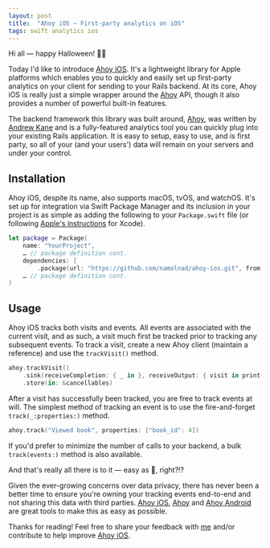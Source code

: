 ```yaml
---
layout: post
title:  "Ahoy iOS — First-party analytics on iOS"
tags: swift analytics ios
---
```


Hi all — happy Halloween! 🎃👻

Today I'd like to introduce [Ahoy iOS][ahoy-ios]. It's a lightweight library for Apple platforms which enables you to quickly and easily set up first-party analytics on your client for sending to your Rails backend. At its core, Ahoy iOS is really just a simple wrapper around the [Ahoy][ahoy] API, though it also provides a number of powerful built-in features.

The backend framework this library was built around, [Ahoy][ahoy], was written by [Andrew Kane][ankane] and is a fully-featured analytics tool you can quickly plug into your existing Rails application. It is easy to setup, easy to use, and is first party, so all of your (and your users') data will remain on your servers and under your control.

## Installation

Ahoy iOS, despite its name, also supports macOS, tvOS, and watchOS. It's set up for integration via Swift Package Manager and its inclusion in your project is as simple as adding the following to your ``Package.swift`` file (or following [Apple's instructions][spm] for Xcode).

``` swift
let package = Package(
    name: "YourProject",
    … // package definition cont.
    dependencies: [
        .package(url: "https://github.com/namolnad/ahoy-ios.git", from: "0.2.0"),
    … // package definition cont.
)
```

## Usage

Ahoy iOS tracks both visits and events. All events are associated with the current visit, and as such, a visit much first be tracked prior to tracking any subsequent events. To track a visit, create a new Ahoy client (maintain a reference) and use the `trackVisit()` method.

``` swift
ahoy.trackVisit()
    .sink(receiveCompletion: { _ in }, receiveOutput: { visit in print(visit) })
    .store(in: &cancellables)
```

After a visit has successfully been tracked, you are free to track events at will. The simplest method of tracking an event is to use the fire-and-forget `track(_:properties:)` method.

``` swift
ahoy.track("Viewed book", properties: ["book_id": 4])
```

If you'd prefer to minimize the number of calls to your backend, a bulk `track(events:)` method is also available.

And that's really all there is to it — easy as 🥧, right?!?

Given the ever-growing concerns over data privacy, there has never been a better time to ensure you're owning your tracking events end-to-end and not sharing this data with third parties. [Ahoy iOS][ahoy-ios], [Ahoy][ahoy] and [Ahoy Android][ahoy-android] are great tools to make this as easy as possible.

Thanks for reading! Feel free to share your feedback with [me][twitter] and/or contribute to help improve [Ahoy iOS][ahoy-ios].

[ahoy-ios]: https://github.com/namolnad/ahoy-ios
[ahoy]: https://github.com/ankane/ahoy
[ahoy-android]: https://github.com/instacart/ahoy-android
[ankane]: https://github.com/ankane
[twitter]: https://twitter.com/namolnad
[spm]: https://developer.apple.com/documentation/xcode/adding_package_dependencies_to_your_app

